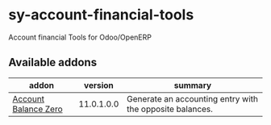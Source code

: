 # sy-account-financial-tools
Account financial Tools for Odoo/OpenERP

[//]: # (addons)

Available addons
----------------
addon | version | summary
--- | --- | ---
[Account Balance Zero](account_balance_zero/) | 11.0.1.0.0 | Generate an accounting entry with the opposite balances.

[//]: # (end addons)
